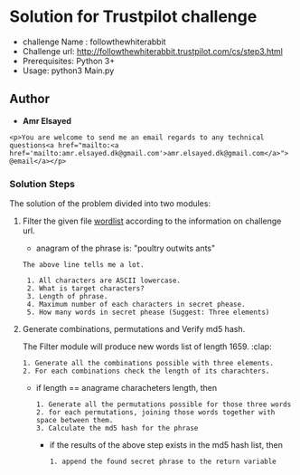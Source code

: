 # Solution for Trustpilot challenge <followthewhiterabbit>
* challenge Name : followthewhiterabbit
* Challenge url: http://followthewhiterabbit.trustpilot.com/cs/step3.html
* Prerequisites: Python 3+
* Usage: python3 Main.py

## Author

* **Amr Elsayed**
```
<p>You are welcome to send me an email regards to any technical questions<a href="mailto:<a href='mailto:amr.elsayed.dk@gmail.com'>amr.elsayed.dk@gmail.com</a>"> @email</a></p>
```

### Solution Steps
The solution of the problem divided into two modules:

1. Filter the given file [wordlist](https://github.com/Amr116/chllanges/Trustpilot) according to the information on challenge url.
	- anagram of the phrase is: "poultry outwits ants"
	```
	The above line tells me a lot.
	```
		1. All characters are ASCII lowercase.
		2. What is target characters?
		3. Length of phrase.
		4. Maximum number of each characters in secret phease.
		5. How many words in secret phease (Suggest: Three elements)


2. Generate combinations, permutations and Verify md5 hash.
	<p>The Filter module will produce new words list of length 1659. :clap: </p>

	```
	1. Generate all the combinations possible with three elements.
	2. For each combinations check the length of its charachters.
	```
	* if length == anagrame characheters length, then
		
		```
		1. Generate all the permutations possible for those three words
		2. for each permutations, joining those words together with space between them.
		3. Calculate the md5 hash for the phrase
		```
		* if the results of the above step exists in the md5 hash list, then
			```
			1. append the found secret phrase to the return variable
			```